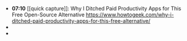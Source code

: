 - **07:10** [[quick capture]]: Why I Ditched Paid Productivity Apps for This Free Open-Source Alternative https://www.howtogeek.com/why-i-ditched-paid-productivity-apps-for-this-free-alternative/
-
-